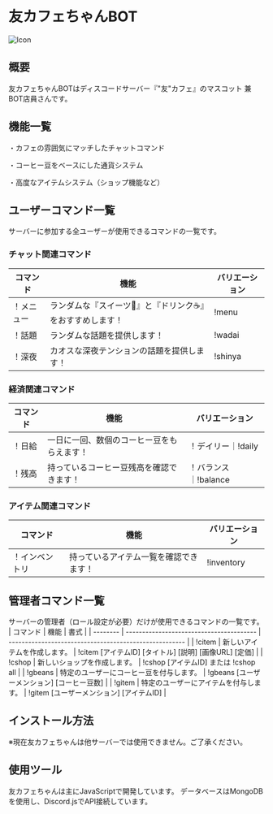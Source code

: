 # 友カフェちゃんBOT
![Icon](https://i.imgur.com/Sq5nZnS.jpeg)

## 概要
友カフェちゃんBOTはディスコードサーバー『"友"カフェ』のマスコット 兼 BOT店員さんです。

## 機能一覧
・カフェの雰囲気にマッチしたチャットコマンド

・コーヒー豆をベースにした通貨システム

・高度なアイテムシステム（ショップ機能など）

## ユーザーコマンド一覧
サーバーに参加する全ユーザーが使用できるコマンドの一覧です。

### チャット関連コマンド
| コマンド       | 機能                                                         | バリエーション       | 
| -------------- | ------------------------------------------------------------ | -------------------- | 
| ！メニュー     | ランダムな『スイーツ🍰』と『ドリンク☕』をおすすめします！ | !menu                | 
| ！話題         | ランダムな話題を提供します！                                 | !wadai               | 
| ！深夜         | カオスな深夜テンションの話題を提供します！                   | !shinya              | 


### 経済関連コマンド
| コマンド       | 機能                                                         | バリエーション       | 
| -------------- | ------------------------------------------------------------ | -------------------- | 
| ！日給         | 一日に一回、数個のコーヒー豆をもらえます！                   | ！デイリー｜!daily   | 
| ！残高         | 持っているコーヒー豆残高を確認できます！                     | ！バランス｜!balance | 


### アイテム関連コマンド
| コマンド       | 機能                                                         | バリエーション       | 
| -------------- | ------------------------------------------------------------ | -------------------- | 
| ！インベントリ | 持っているアイテム一覧を確認できます！                       | !inventory           | 



## 管理者コマンド一覧
サーバーの管理者（ロール設定が必要）だけが使用できるコマンドの一覧です。
| コマンド | 機能                                     | 書式                                                   | 
| -------- | ---------------------------------------- | ------------------------------------------------------ | 
| !citem   | 新しいアイテムを作成します。             | !citem [アイテムID] [タイトル] [説明] [画像URL] [定価] | 
| !cshop   | 新しいショップを作成します。             | !cshop [アイテムID] または !cshop all                  | 
| !gbeans  | 特定のユーザーにコーヒー豆を付与します。 | !gbeans [ユーザーメンション] [コーヒー豆数]            | 
| !gitem   | 特定のユーザーにアイテムを付与します。   | !gitem [ユーザーメンション] [アイテムID]               | 

## インストール方法
※現在友カフェちゃんは他サーバーでは使用できません。ご了承ください。

## 使用ツール
友カフェちゃんは主にJavaScriptで開発しています。
データベースはMongoDBを使用し、Discord.jsでAPI接続しています。
